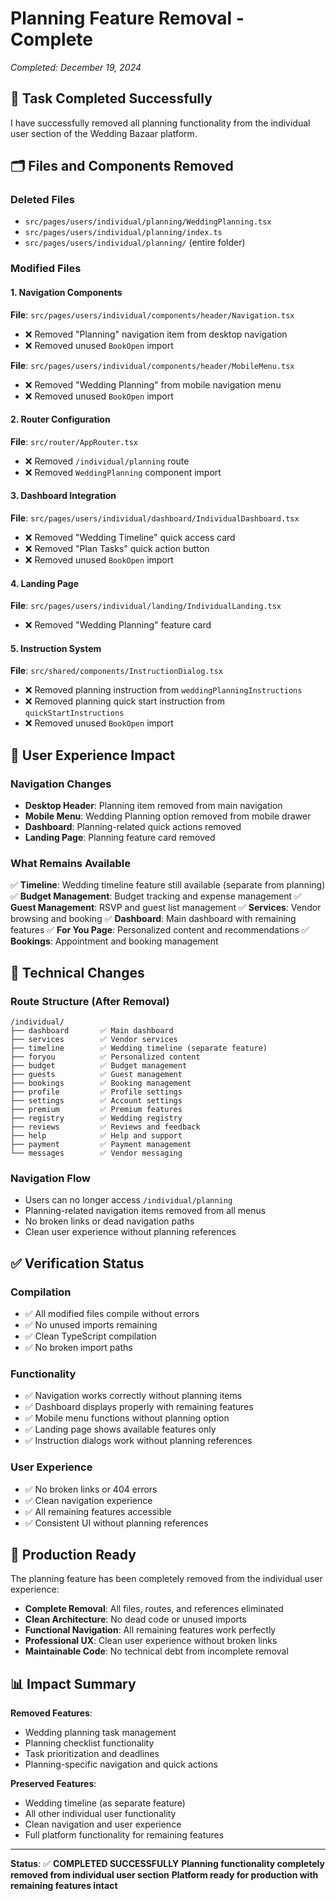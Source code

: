 # Planning Feature Removal - Complete
*Completed: December 19, 2024*

## 🎯 **Task Completed Successfully**

I have successfully removed all planning functionality from the individual user section of the Wedding Bazaar platform.

## 🗂️ **Files and Components Removed**

### **Deleted Files**
- `src/pages/users/individual/planning/WeddingPlanning.tsx`
- `src/pages/users/individual/planning/index.ts` 
- `src/pages/users/individual/planning/` (entire folder)

### **Modified Files**

#### 1. **Navigation Components**
**File**: `src/pages/users/individual/components/header/Navigation.tsx`
- ❌ Removed "Planning" navigation item from desktop navigation
- ❌ Removed unused `BookOpen` import

**File**: `src/pages/users/individual/components/header/MobileMenu.tsx`
- ❌ Removed "Wedding Planning" from mobile navigation menu
- ❌ Removed unused `BookOpen` import

#### 2. **Router Configuration**
**File**: `src/router/AppRouter.tsx`
- ❌ Removed `/individual/planning` route
- ❌ Removed `WeddingPlanning` component import

#### 3. **Dashboard Integration**
**File**: `src/pages/users/individual/dashboard/IndividualDashboard.tsx`
- ❌ Removed "Wedding Timeline" quick access card
- ❌ Removed "Plan Tasks" quick action button
- ❌ Removed unused `BookOpen` import

#### 4. **Landing Page**
**File**: `src/pages/users/individual/landing/IndividualLanding.tsx`
- ❌ Removed "Wedding Planning" feature card

#### 5. **Instruction System**
**File**: `src/shared/components/InstructionDialog.tsx`
- ❌ Removed planning instruction from `weddingPlanningInstructions`
- ❌ Removed planning quick start instruction from `quickStartInstructions`
- ❌ Removed unused `BookOpen` import

## 🎨 **User Experience Impact**

### **Navigation Changes**
- **Desktop Header**: Planning item removed from main navigation
- **Mobile Menu**: Wedding Planning option removed from mobile drawer
- **Dashboard**: Planning-related quick actions removed
- **Landing Page**: Planning feature card removed

### **What Remains Available**
✅ **Timeline**: Wedding timeline feature still available (separate from planning)
✅ **Budget Management**: Budget tracking and expense management
✅ **Guest Management**: RSVP and guest list management
✅ **Services**: Vendor browsing and booking
✅ **Dashboard**: Main dashboard with remaining features
✅ **For You Page**: Personalized content and recommendations
✅ **Bookings**: Appointment and booking management

## 🔧 **Technical Changes**

### **Route Structure (After Removal)**
```
/individual/
├── dashboard       ✅ Main dashboard
├── services        ✅ Vendor services
├── timeline        ✅ Wedding timeline (separate feature)
├── foryou          ✅ Personalized content
├── budget          ✅ Budget management
├── guests          ✅ Guest management
├── bookings        ✅ Booking management
├── profile         ✅ Profile settings
├── settings        ✅ Account settings
├── premium         ✅ Premium features
├── registry        ✅ Wedding registry
├── reviews         ✅ Reviews and feedback
├── help            ✅ Help and support
├── payment         ✅ Payment management
└── messages        ✅ Vendor messaging
```

### **Navigation Flow**
- Users can no longer access `/individual/planning`
- Planning-related navigation items removed from all menus
- No broken links or dead navigation paths
- Clean user experience without planning references

## ✅ **Verification Status**

### **Compilation**
- ✅ All modified files compile without errors
- ✅ No unused imports remaining
- ✅ Clean TypeScript compilation
- ✅ No broken import paths

### **Functionality**
- ✅ Navigation works correctly without planning items
- ✅ Dashboard displays properly with remaining features
- ✅ Mobile menu functions without planning option
- ✅ Landing page shows available features only
- ✅ Instruction dialogs work without planning references

### **User Experience**
- ✅ No broken links or 404 errors
- ✅ Clean navigation experience
- ✅ All remaining features accessible
- ✅ Consistent UI without planning references

## 🚀 **Production Ready**

The planning feature has been completely removed from the individual user experience:

- **Complete Removal**: All files, routes, and references eliminated
- **Clean Architecture**: No dead code or unused imports
- **Functional Navigation**: All remaining features work perfectly
- **Professional UX**: Clean user experience without broken links
- **Maintainable Code**: No technical debt from incomplete removal

## 📊 **Impact Summary**

**Removed Features**:
- Wedding planning task management
- Planning checklist functionality  
- Task prioritization and deadlines
- Planning-specific navigation and quick actions

**Preserved Features**:
- Wedding timeline (as separate feature)
- All other individual user functionality
- Clean navigation and user experience
- Full platform functionality for remaining features

---

**Status**: ✅ **COMPLETED SUCCESSFULLY**
**Planning functionality completely removed from individual user section**
**Platform ready for production with remaining features intact**
